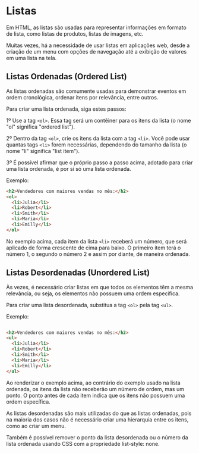 # Listas

Em HTML, as listas são usadas para representar informações em formato de lista, como listas de produtos, listas de imagens, etc.

Muitas vezes, há a necessidade de usar listas em aplicações web, desde a criação de um menu com opções de navegação até a exibição de valores em uma lista na tela.

## Listas Ordenadas (Ordered List)

As listas ordenadas são comumente usadas para demonstrar eventos em ordem cronológica, ordenar itens por relevância, entre outros.

Para criar uma lista ordenada, siga estes passos:

1º Use a tag ``<ol>``. Essa tag será um contêiner para os itens da lista (o nome "ol" significa "ordered list").

2º Dentro da tag ``<ol>``, crie os itens da lista com a tag ``<li>``. Você pode usar quantas tags ``<li>`` forem necessárias, dependendo do tamanho da lista (o nome "li" significa "list item").

3º É possível afirmar que o próprio passo a passo acima, adotado para criar uma lista ordenada, é por si só uma lista ordenada.

Exemplo:

```html
<h2>Vendedores com maiores vendas no mês:</h2>
<ol>
  <li>Julia</li>
  <li>Robert</li>
  <li>Smith</li>
  <li>Maria</li>
  <li>Emilly</li>
</ol>
```

No exemplo acima, cada item da lista ``<li>`` receberá um número, que será aplicado de forma crescente de cima para baixo. O primeiro item terá o número 1, o segundo o número 2 e assim por diante, de maneira ordenada.

## Listas Desordenadas (Unordered List)

Às vezes, é necessário criar listas em que todos os elementos têm a mesma relevância, ou seja, os elementos não possuem uma ordem específica.

Para criar uma lista desordenada, substitua a tag ``<ol>`` pela tag ``<ul>``.

Exemplo:

```html

<h2>Vendedores com maiores vendas no mês:</h2>
<ul>
  <li>Julia</li>
  <li>Robert</li>
  <li>Smith</li>
  <li>Maria</li>
  <li>Emilly</li>
</ul>
```

Ao renderizar o exemplo acima, ao contrário do exemplo usado na lista ordenada, os itens da lista não receberão um número de ordem, mas um ponto. O ponto antes de cada item indica que os itens não possuem uma ordem específica.

As listas desordenadas são mais utilizadas do que as listas ordenadas, pois na maioria dos casos não é necessário criar uma hierarquia entre os itens, como ao criar um menu.

Também é possível remover o ponto da lista desordenada ou o número da lista ordenada usando CSS com a propriedade list-style: none.